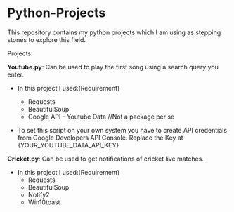 # Python-Projects
This repository contains my python projects which I am using as stepping stones to explore this field.

Projects: 

**Youtube.py**: Can be used to play the first song using a search query you enter.
  - In this project I used:(Requirement)
    - Requests
    - BeautifulSoup
    - Google API - Youtube Data //Not a package per se
    
  - To set this script on your own system you have to create API credentials from Google Developers API Console. Replace the Key at {YOUR_YOUTUBE_DATA_API_KEY}
  
**Cricket.py**: Can be used to get notifications of cricket live matches.
  - In this project I used:(Requirement)
    - Requests
    - BeautifulSoup
    - Notify2
    - Win10toast
